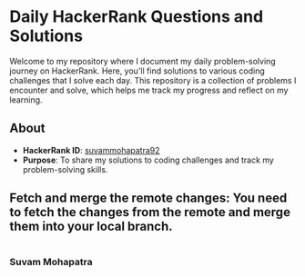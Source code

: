 # Daily HackerRank Questions and Solutions

Welcome to my repository where I document my daily problem-solving journey on HackerRank. Here, you'll find solutions to various coding challenges that I solve each day. This repository is a collection of problems I encounter and solve, which helps me track my progress and reflect on my learning.

## About

- **HackerRank ID**: [suvammohapatra92](https://www.hackerrank.com/profile/suvammohapatra92)
- **Purpose**: To share my solutions to coding challenges and track my problem-solving skills.

## Fetch and merge the remote changes: You need to fetch the changes from the remote and merge them into your local branch.
``` git pull origin master
```


### Suvam Mohapatra ###
